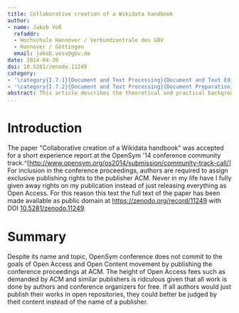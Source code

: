 ```yaml
---
title: Collaborative creation of a Wikidata handbook
author:
- name: Jakob Voß
  refaddr:
  - Hochschule Hannover / Verbundzentrale des GBV
  - Hannover / Göttingen
  email: jakob.voss@gbv.de
date: 2014-04-30
doi: 10.5281/zenodo.11249
category:
- '\category{I.7.1}{Document and Text Processing}{Document and Text Editing}[version control]'
- '\category{I.7.2}{Document and Text Processing}{Document Preparation}'
abstract: This article describes the theoretical and practical background of a collaborative writing project resulting in a handbook on Wikidata and authority control. The handbook was created by an untrained group of students during three month in spring 2014. It was written in Pandoc Markdown in a git repository at Penflip.com.
...
```


# Introduction

The paper "Collaborative creation of a Wikidata handbook" was accepted for a
short experience report at the OpenSym '14 conference community
track.^[<http://www.opensym.org/os2014/submission/community-track-call/>] For
inclusion in the conference proceedings, authors are required to assign
exclusive publishing rights to the publisher ACM. Never in my life have I fully
given away rights on my publication instead of just releasing everything as
Open Access. For this reason this text the full text of the paper has been made
available as public domain at <https://zenodo.org/record/11249> with DOI
[10.5281/zenodo.11249](http://dx.doi.org/10.5281/zenodo.11249). 

# Summary

Despite its name and topic, OpenSym conference does not commit to the goals of
Open Access and Open Content movement by publishing the conference proceedings
at ACM. The height of Open Access fees such as demanded by ACM and similar
publishers is ridculous given that all work is done by authors and conference
organizers for free. If all authors would just publish their works in open
repositories, they could better be judged by theit content instead of the name
of a publisher.


